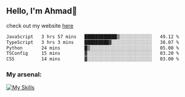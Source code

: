 
## Hello, I'm Ahmad👋

check out my website [here](https://ahmadalwi.com/)

<!--START_SECTION:waka-->

```txt
JavaScript   3 hrs 57 mins   ████████████▒░░░░░░░░░░░░   49.12 %
TypeScript   3 hrs 3 mins    █████████▓░░░░░░░░░░░░░░░   38.07 %
Python       24 mins         █▒░░░░░░░░░░░░░░░░░░░░░░░   05.00 %
TSConfig     15 mins         ▓░░░░░░░░░░░░░░░░░░░░░░░░   03.20 %
CSS          14 mins         ▓░░░░░░░░░░░░░░░░░░░░░░░░   03.00 %
```

<!--END_SECTION:waka-->

### My arsenal:

[![My Skills](https://skillicons.dev/icons?i=js,ts,py,go,react,nextjs,svelte,nodejs,django,tailwind,html,css,sass,firebase,mongodb,postgres,mysql,redis,git,github,docker,vscode,figma,godot)](https://skillicons.dev)
